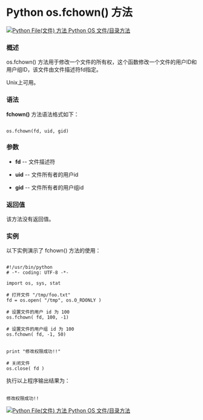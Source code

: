 Python os.fchown() 方法
=====================

 [![Python File(文件) 方法](../images/up.gif)
 Python OS 文件/目录方法](os-file-methods.html)


  ### 概述

 os.fchown() 方法用于修改一个文件的所有权，这个函数修改一个文件的用户ID和用户组ID，该文件由文件描述符fd指定。

  Unix上可用。

 ### 语法

 **fchown()** 方法语法格式如下：


```

os.fchown(fd, uid, gid)

```

 ### 参数

  * **fd** -- 文件描述符


 * **uid** -- 文件所有者的用户id

 * **gid** -- 文件所有者的用户组id



 ### 返回值

 该方法没有返回值。

 ### 实例

 以下实例演示了 fchown() 方法的使用：


```

#!/usr/bin/python
# -*- coding: UTF-8 -*-

import os, sys, stat

# 打开文件 "/tmp/foo.txt"
fd = os.open( "/tmp", os.O_RDONLY )

# 设置文件的用户 id 为 100
os.fchown( fd, 100, -1)

# 设置文件的用户组 id 为 100
os.fchown( fd, -1, 50)


print "修改权限成功!!"

# 关闭文件
os.close( fd )

```

 执行以上程序输出结果为：


```

修改权限成功!!

```

 [![Python File(文件) 方法](../images/up.gif)
 Python OS 文件/目录方法](os-file-methods.html)
